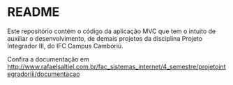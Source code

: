 # README #

Este repositório contém o código da aplicação MVC que tem o intuito de auxiliar o desenvolvimento, de demais projetos da disciplina Projeto Integrador III, do IFC Campus Camboriú.

Confira a documentação em http://www.rafaelsaltiel.com.br/fac_sistemas_internet/4_semestre/projetointegradoriii/documentacao